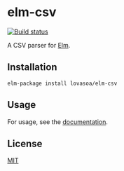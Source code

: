# elm-csv

[![Build status][travis-img]][travis-url]

A CSV parser for [Elm][elm-lang].

## Installation

```
elm-package install lovasoa/elm-csv
```

## Usage

For usage, see the [documentation][docs-url].

## License

[MIT][license-url]

[travis-img]: https://img.shields.io/travis/lovasoa/elm-csv.svg?style=flat-square
[travis-url]: https://travis-ci.org/lovasoa/elm-csv
[docs-url]: http://package.elm-lang.org/packages/lovasoa/elm-csv/latest/Csv
[license-url]: https://github.com/lovasoa/elm-csv/blob/master/LICENSE
[elm-lang]: http://elm-lang.org/

